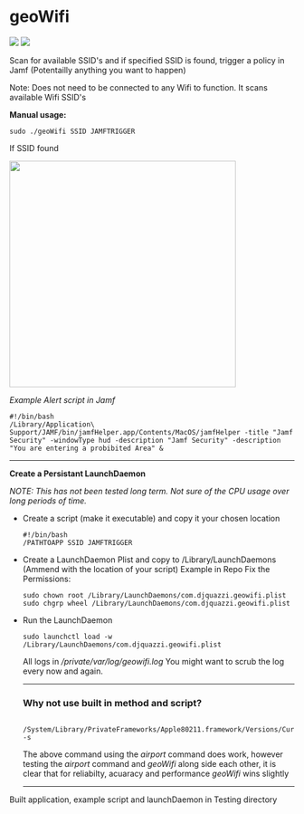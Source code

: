 # geoWifi

![](https://img.shields.io/github/v/release/danielnovello/geoWifi)&nbsp;![](https://img.shields.io/badge/macOS-10.14%2B-success)

Scan for available SSID's and if specified SSID is found, trigger a policy in Jamf (Potentailly anything you want to happen)

Note: Does not need to be connected to any Wifi to function. It scans available Wifi SSID's


 <b>Manual usage:</b>
 
    sudo ./geoWifi SSID JAMFTRIGGER
  
  If SSID found
 
  <img src="https://novello.co.za/img/Alert.png" width="400">
  
  <i>Example Alert script in Jamf</i>
  
    #!/bin/bash
    /Library/Application\ Support/JAMF/bin/jamfHelper.app/Contents/MacOS/jamfHelper -title "Jamf Security" -windowType hud -description "Jamf Security" -description "You are entering a probibited Area" &
  
  <hr>

<b>Create a Persistant LaunchDaemon</b>

<i>NOTE: This has not been tested long term. Not sure of the CPU usage over long periods of time.</i>

- Create a script (make it executable) and copy it your chosen location
  
      #!/bin/bash
      /PATHTOAPP SSID JAMFTRIGGER
      
- Create a LaunchDaemon Plist and copy to /Library/LaunchDaemons (Ammend with the location of your script)
  Example in Repo
    Fix the Permissions:
      
      sudo chown root /Library/LaunchDaemons/com.djquazzi.geowifi.plist
      sudo chgrp wheel /Library/LaunchDaemons/com.djquazzi.geowifi.plist

- Run the LaunchDaemon

      sudo launchctl load -w /Library/LaunchDaemons/com.djquazzi.geowifi.plist
  
  All logs in <i>/private/var/log/geowifi.log</i> You might want to scrub the log every now and again.
 
   <hr>

   <h3>Why not use built in method and script?</h3>

       /System/Library/PrivateFrameworks/Apple80211.framework/Versions/Current/Resources/airport -s

  The above command using the <i>airport</i> command does work, however testing the <i>airport</i> command and <i>geoWifi</i> along side each other, it is clear that for reliabilty, acuaracy and performance <i>geoWifi</i> wins slightly

    <hr>
 
 Built application, example script and launchDaemon in Testing directory
